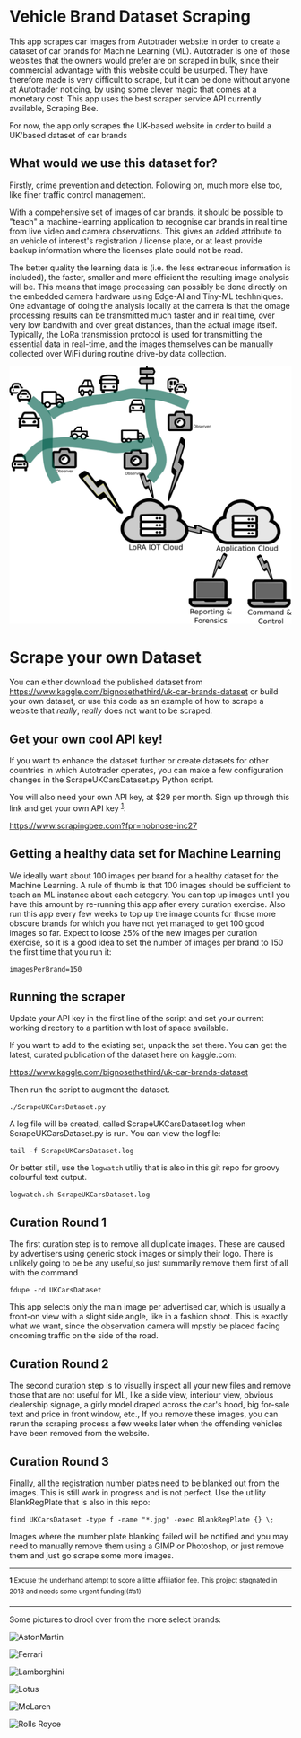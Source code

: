 # Vehicle Brand Dataset Scraping

This app scrapes car images from Autotrader website in order to create a dataset of car brands for Machine Learning (ML). 
Autotrader is one of those websites that the owners would prefer are on scraped in bulk, since their commercial advantage with this 
website could be usurped. They have therefore made is very difficult to scrape, but it can be done without anyone at Autotrader noticing, 
by using some clever magic that comes at a monetary cost: This app uses the best scraper service API currently available, Scraping Bee. 

For now, the app only scrapes the UK-based website in order to build a UK'based dataset of car brands

## What would we use this dataset for?

Firstly, crime prevention and detection. Following on, much more else too, like finer traffic control management.

With a compehensive set of images of car brands, it should be possible to "teach" a machine-learning application 
to recognise car brands in real time from live video and camera observations. This gives an added attribute to
an vehicle of interest's registration / license plate, or at least provide backup information where
the licenses plate could not be read.

The better quality the learning data is (i.e. the less extraneous information is included), the faster, smaller and more
efficient the resulting image analysis will be. This means that image processing can possibly be done directly on the 
embedded camera hardware using Edge-AI and Tiny-ML techhniques. One advantage of doing the analysis locally at the camera is that 
the omage processing results can be transmitted much faster and in real time, over very low bandwith and over great distances, 
than the actual image itself. Typically, the LoRa transmission protocol is used for transmitting the essential data in real-time, 
and the images themselves can be manually collected over WiFi during routine drive-by data collection. 

![Overview](.images/HighLevelOverview.png)

# Scrape your own Dataset

You can either download the published dataset from https://www.kaggle.com/bignosethethird/uk-car-brands-dataset
or build your own dataset, or use this code as an example of how to scrape a website that _really_, _really_ does not want to be scraped.

## Get your own cool API key!

If you want to enhance the dataset further or create datasets for other countries in which Autotrader operates, 
you can make a few configuration changes in the ScrapeUKCarsDataset.py Python script. 

You will also need your own API key, at $29 per month. Sign up through this link and get your own API key <sup id="a1">[1](#f1)</sup>:


https://www.scrapingbee.com?fpr=nobnose-inc27

## Getting a healthy data set for Machine Learning

We ideally want about 100 images per brand for a healthy dataset for the Machine Learning. 
A rule of thumb is that 100 images should be sufficient to teach an ML instance about each category. 
You can top up images until you have this amount by re-running this app after every curation
exercise. Also run this app every few weeks to top up the image counts for those more obscure 
brands for which you have not yet managed to get 100 good images so far. 
Expect to loose 25% of the new images per curation exercise, so it is a good idea to set the
number of images per brand to 150 the first time that you run it:

```
imagesPerBrand=150
```

## Running the scraper

Update your API key in the first line of the script and set your current working directory to a partition with lost of space available. 

If you want to add to the existing set, unpack the set there. You can get the latest, curated publication of the dataset here on kaggle.com:

https://www.kaggle.com/bignosethethird/uk-car-brands-dataset

Then run the script to augment the dataset.

```
./ScrapeUKCarsDataset.py
```

A log file will be created, called ScrapeUKCarsDataset.log when ScrapeUKCarsDataset.py is run. You can view the logfile:

```
tail -f ScrapeUKCarsDataset.log
```

Or better still, use the ```logwatch``` utiliy that is also in this git repo for groovy colourful text output.

```
logwatch.sh ScrapeUKCarsDataset.log
```

## Curation Round 1

The first curation step is to remove all duplicate images. These are caused by advertisers using 
generic stock images or simply their logo. There is unlikely going to be be any useful,so just 
summarily remove them first of all with the command

```
fdupe -rd UKCarsDataset
```

This app selects only the main image per advertised car, which is usually a front-on view with a
slight side angle, like in a fashion shoot. This is exactly what we want, since the 
observation camera will mpstly be placed facing oncoming traffic on the side of the road.

## Curation Round 2

The second curation step is to visually inspect all your new files and remove those that are
not useful for ML, like a side view, interiour view, obvious dealership signage, a girly model
draped across the car's hood, big for-sale text and price in front window, etc., 
If you remove these images, you can rerun the scraping process a few weeks later
when the offending vehicles have been removed from the website.

## Curation Round 3

Finally, all the registration number plates need to be blanked out from the images. 
This is still work in progress and is not perfect. Use the utility BlankRegPlate that is also 
in this repo:

```
find UKCarsDataset -type f -name "*.jpg" -exec BlankRegPlate {} \;
```

Images where the number plate blanking failed will be notified and you may need to manually remove them using a GIMP or Photoshop, or just remove them and just go scrape some more images.

---
<sup><b id="f1">1</b> Excuse the underhand attempt to score a little affiliation fee. This project stagnated in 2013 and needs some urgent funding!(#a1)</sup>

---
 Some pictures to drool over from the more select brands:
 
 
 ![AstonMartin](.images/AstonMartin.png)
 
 ![Ferrari](.images/Ferrari.png)
 
 ![Lamborghini](.images/Lamborghini.png)
 
 ![Lotus](.images/Lotus.png)
 
 ![McLaren](.images/McLaren.png)
 
 ![Rolls Royce](.images/RollsRoyce.png)

 
 



